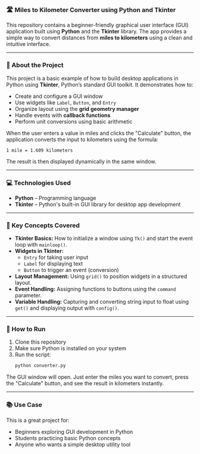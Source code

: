 ### 🛣️ Miles to Kilometer Converter using Python and Tkinter

This repository contains a beginner-friendly graphical user interface (GUI) application built using **Python** and the **Tkinter** library. The app provides a simple way to convert distances from **miles to kilometers** using a clean and intuitive interface.

---

### 📌 About the Project

This project is a basic example of how to build desktop applications in Python using **Tkinter**, Python’s standard GUI toolkit. It demonstrates how to:
- Create and configure a GUI window
- Use widgets like `Label`, `Button`, and `Entry`
- Organize layout using the **grid geometry manager**
- Handle events with **callback functions**
- Perform unit conversions using basic arithmetic

When the user enters a value in miles and clicks the "Calculate" button, the application converts the input to kilometers using the formula:

```
1 mile = 1.609 kilometers
```

The result is then displayed dynamically in the same window.

---

### 💻 Technologies Used

- **Python** – Programming language
- **Tkinter** – Python's built-in GUI library for desktop app development

---

### 🧠 Key Concepts Covered

- **Tkinter Basics:** How to initialize a window using `Tk()` and start the event loop with `mainloop()`.
- **Widgets in Tkinter:**
  - `Entry` for taking user input
  - `Label` for displaying text
  - `Button` to trigger an event (conversion)
- **Layout Management:** Using `grid()` to position widgets in a structured layout.
- **Event Handling:** Assigning functions to buttons using the `command` parameter.
- **Variable Handling:** Capturing and converting string input to float using `get()` and displaying output with `config()`.

---

### 🚀 How to Run

1. Clone this repository  
2. Make sure Python is installed on your system  
3. Run the script:
   ```bash
   python converter.py
   ```

The GUI window will open. Just enter the miles you want to convert, press the "Calculate" button, and see the result in kilometers instantly.

---

### 📚 Use Case

This is a great project for:
- Beginners exploring GUI development in Python
- Students practicing basic Python concepts
- Anyone who wants a simple desktop utility tool
